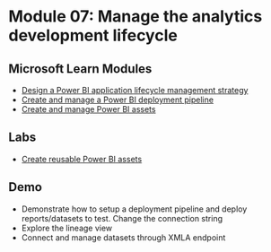 # Module 07: Manage the analytics development lifecycle

## Microsoft Learn Modules

- [Design a Power BI application lifecycle management strategy](https://docs.microsoft.com/learn/modules/design-power-bi-application-lifecycle-management-strategy/)
- [Create and manage a Power BI deployment pipeline](https://docs.microsoft.com/learn/modules/power-bi-deployment-pipelines/)
- [Create and manage Power BI assets](https://docs.microsoft.com/learn/modules/create-manage-power-bi-assets/)

## Labs

- [Create reusable Power BI assets](https://microsoftlearning.github.io/DP-500-Azure-Data-Analyst/Instructions/labs/16-create-reusable-power-bi-artifacts.html)

## Demo

- Demonstrate how to setup a deployment pipeline and deploy reports/datasets to test. Change the connection string
- Explore the lineage view
- Connect and manage datasets through XMLA endpoint
